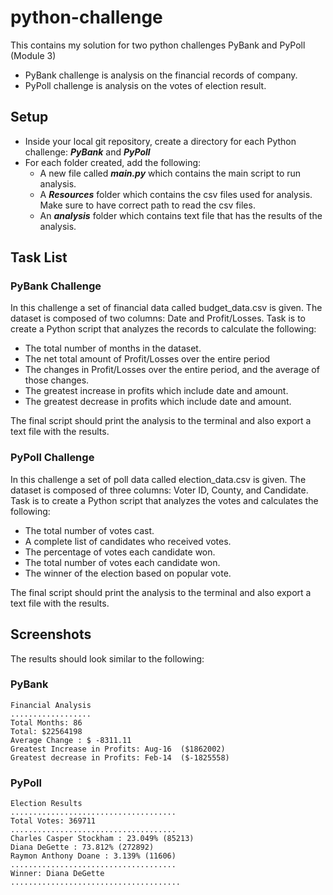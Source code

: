 # **python-challenge**

This contains my solution for two python challenges PyBank and PyPoll (Module 3)

  * PyBank challenge is analysis on the financial records of company.
  * PyPoll challenge is analysis on the votes of election result.

## **Setup**

* Inside your local git repository, create a directory for each Python challenge: ***PyBank*** and ***PyPoll***
* For each folder created, add the following:
    * A new file called ***main.py*** which contains the main script to run analysis.
    * A ***Resources*** folder which contains the csv files used for analysis. Make sure to have correct path to read the csv files.
    * An ***analysis*** folder which contains text file that has the results of the analysis.

## **Task List**
### **PyBank Challenge**

In this challenge a set of financial data called budget_data.csv is given. The dataset is composed of two columns: Date and Profit/Losses. Task is to create a Python script that analyzes the records to calculate the following:

* The total number of months in the dataset.
* The net total amount of Profit/Losses over the entire period
* The changes in Profit/Losses over the entire period, and the average of those changes.
* The greatest increase in profits which include date and amount.
* The greatest decrease in profits which include date and amount.

The final script should print the analysis to the terminal and also export a text file with the results.


### **PyPoll Challenge**

In this challenge a set of poll data called election_data.csv is given. The dataset is composed of three columns: Voter ID, County, and Candidate. Task is to create a Python script that analyzes the votes and calculates the following:

* The total number of votes cast.
* A complete list of candidates who received votes.
* The percentage of votes each candidate won.
* The total number of votes each candidate won.
* The winner of the election based on popular vote.

The final script should print the analysis to the terminal and also export a text file with the results.

## **Screenshots**

The results should look similar to the following:

### **PyBank**

    Financial Analysis
    ..................
    Total Months: 86
    Total: $22564198
    Average Change : $ -8311.11
    Greatest Increase in Profits: Aug-16  ($1862002)
    Greatest decrease in Profits: Feb-14  ($-1825558)

### **PyPoll**

    Election Results
    .....................................
    Total Votes: 369711
    .....................................
    Charles Casper Stockham : 23.049% (85213)
    Diana DeGette : 73.812% (272892)
    Raymon Anthony Doane : 3.139% (11606)
    .....................................
    Winner: Diana DeGette
    ......................................






    

     





